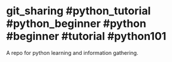 # git_sharing #python_tutorial #python_beginner #python #beginner #tutorial #python101


A repo for python learning and information gathering.

